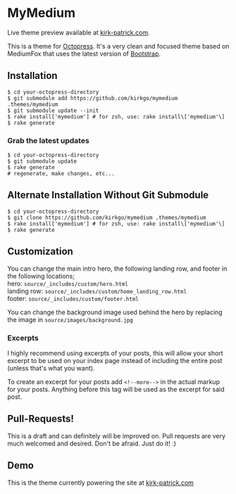 # MyMedium #

Live theme preview available at [kirk-patrick.com](http://kirk-patrick.com).

This is a theme for [Octopress](http://Octopress.org). It's a very clean and focused theme based on MediumFox that uses the latest version of [Bootstrap](http://getbootstrap.com/).

## Installation ##

````
$ cd your-octopress-directory
$ git submodule add https://github.com/kirkgo/mymedium .themes/mymedium
$ git submodule update --init
$ rake install['mymedium'] # for zsh, use: rake install\['mymedium'\] 
$ rake generate
````

### Grab the latest updates ###

````
$ cd your-octopress-directory
$ git submodule update
$ rake generate
# regenerate, make changes, etc...
````

## Alternate Installation Without Git Submodule ##
````
$ cd your-octopress-directory
$ git clone https://github.com/kirkgo/mymedium .themes/mymedium
$ rake install['mymedium'] # for zsh, use: rake install\['mymedium'\]
$ rake generate
````

## Customization ##
You can change the main intro hero, the following landing row, and footer in the following locations;  
hero: `source/_includes/custom/hero.html`  
landing row: `source/_includes/custom/home_landing_row.html`  
footer: `source/_includes/custom/footer.html`  

You can change the background image used behind the hero by replacing the image in `source/images/background.jpg`

### Excerpts ###

I highly recommend using excerpts of your posts, this will allow your short excerpt to be used on your index page instead of including the entire post (unless that's what you want).  

To create an excerpt for your posts add `<!--more-->` in the actual markup for your posts. Anything before this tag will be used as the excerpt for said post.

## Pull-Requests! ##

This is a draft and can definitely will be improved on. Pull requests are very much welcomed and desired. Don't be afraid. Just do it! :)

## Demo ##

This is the theme currently powering the site at [kirk-patrick.com](http://kirk-patrick.com)